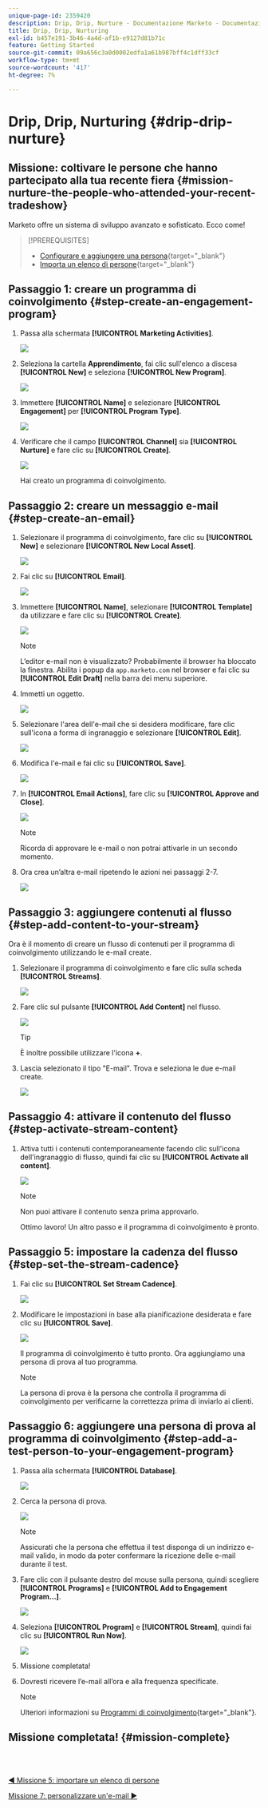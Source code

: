 ```yaml
---
unique-page-id: 2359420
description: Drip, Drip, Nurture - Documentazione Marketo - Documentazione del prodotto
title: Drip, Drip, Nurturing
exl-id: b457e191-3b46-4a4d-af1b-e9127d81b71c
feature: Getting Started
source-git-commit: 09a656c3a0d0002edfa1a61b987bff4c1dff33cf
workflow-type: tm+mt
source-wordcount: '417'
ht-degree: 7%

---
```


# Drip, Drip, Nurturing {#drip-drip-nurture}

## Missione: coltivare le persone che hanno partecipato alla tua recente fiera {#mission-nurture-the-people-who-attended-your-recent-tradeshow}

Marketo offre un sistema di sviluppo avanzato e sofisticato. Ecco come!

>[!PREREQUISITES]
>
>* [Configurare e aggiungere una persona](/help/marketo/getting-started/quick-wins/get-set-up-and-add-a-person.md){target="_blank"}
>* [Importa un elenco di persone](/help/marketo/getting-started/quick-wins/import-a-list-of-people.md){target="_blank"}

## Passaggio 1: creare un programma di coinvolgimento {#step-create-an-engagement-program}

1. Passa alla schermata **[!UICONTROL Marketing Activities]**.

   ![](assets/drip-drip-nurture-1.png)

1. Seleziona la cartella **Apprendimento**, fai clic sull&#39;elenco a discesa **[!UICONTROL New]** e seleziona **[!UICONTROL New Program]**.

   ![](assets/drip-drip-nurture-2.png)

1. Immettere **[!UICONTROL Name]** e selezionare **[!UICONTROL Engagement]** per **[!UICONTROL Program Type]**.

   ![](assets/drip-drip-nurture-3.png)

1. Verificare che il campo **[!UICONTROL Channel]** sia **[!UICONTROL Nurture]** e fare clic su **[!UICONTROL Create]**.

   ![](assets/drip-drip-nurture-4.png)

   Hai creato un programma di coinvolgimento.

## Passaggio 2: creare un messaggio e-mail {#step-create-an-email}

1. Selezionare il programma di coinvolgimento, fare clic su **[!UICONTROL New]** e selezionare **[!UICONTROL New Local Asset]**.

   ![](assets/drip-drip-nurture-5.png)

1. Fai clic su **[!UICONTROL Email]**.

   ![](assets/drip-drip-nurture-6.png)

1. Immettere **[!UICONTROL Name]**, selezionare **[!UICONTROL Template]** da utilizzare e fare clic su **[!UICONTROL Create]**.

   ![](assets/drip-drip-nurture-7.png)

   >[!NOTE]
   >
   >L’editor e-mail non è visualizzato? Probabilmente il browser ha bloccato la finestra. Abilita i popup da `app.marketo.com` nel browser e fai clic su **[!UICONTROL Edit Draft]** nella barra dei menu superiore.

1. Immetti un oggetto.

   ![](assets/drip-drip-nurture-8.png)

1. Selezionare l&#39;area dell&#39;e-mail che si desidera modificare, fare clic sull&#39;icona a forma di ingranaggio e selezionare **[!UICONTROL Edit]**.

   ![](assets/drip-drip-nurture-9.png)

1. Modifica l&#39;e-mail e fai clic su **[!UICONTROL Save]**.

   ![](assets/drip-drip-nurture-10.png)

1. In **[!UICONTROL Email Actions]**, fare clic su **[!UICONTROL Approve and Close]**.

   ![](assets/drip-drip-nurture-11.png)

   >[!NOTE]
   >
   >Ricorda di approvare le e-mail o non potrai attivarle in un secondo momento.

1. Ora crea un’altra e-mail ripetendo le azioni nei passaggi 2-7.

   ![](assets/drip-drip-nurture-12.png)

## Passaggio 3: aggiungere contenuti al flusso {#step-add-content-to-your-stream}

Ora è il momento di creare un flusso di contenuti per il programma di coinvolgimento utilizzando le e-mail create.

1. Selezionare il programma di coinvolgimento e fare clic sulla scheda **[!UICONTROL Streams]**.

   ![](assets/drip-drip-nurture-13.png)

1. Fare clic sul pulsante **[!UICONTROL Add Content]** nel flusso.

   ![](assets/drip-drip-nurture-14.png)

   >[!TIP]
   >
   >È inoltre possibile utilizzare l&#39;icona **+**.

1. Lascia selezionato il tipo &quot;E-mail&quot;. Trova e seleziona le due e-mail create.

   ![](assets/drip-drip-nurture-15.png)

## Passaggio 4: attivare il contenuto del flusso {#step-activate-stream-content}

1. Attiva tutti i contenuti contemporaneamente facendo clic sull&#39;icona dell&#39;ingranaggio di flusso, quindi fai clic su **[!UICONTROL Activate all content]**.

   ![](assets/drip-drip-nurture-16.png)

   >[!NOTE]
   >
   >Non puoi attivare il contenuto senza prima approvarlo.

   Ottimo lavoro! Un altro passo e il programma di coinvolgimento è pronto.

## Passaggio 5: impostare la cadenza del flusso {#step-set-the-stream-cadence}

1. Fai clic su **[!UICONTROL Set Stream Cadence]**.

   ![](assets/drip-drip-nurture-17.png)

1. Modificare le impostazioni in base alla pianificazione desiderata e fare clic su **[!UICONTROL Save]**.

   ![](assets/drip-drip-nurture-18.png)

   Il programma di coinvolgimento è tutto pronto. Ora aggiungiamo una persona di prova al tuo programma.

   >[!NOTE]
   >
   >La persona di prova è la persona che controlla il programma di coinvolgimento per verificarne la correttezza prima di inviarlo ai clienti.

## Passaggio 6: aggiungere una persona di prova al programma di coinvolgimento {#step-add-a-test-person-to-your-engagement-program}

1. Passa alla schermata **[!UICONTROL Database]**.

   ![](assets/drip-drip-nurture-19.png)

1. Cerca la persona di prova.

   ![](assets/drip-drip-nurture-20.png)

   >[!NOTE]
   >
   >Assicurati che la persona che effettua il test disponga di un indirizzo e-mail valido, in modo da poter confermare la ricezione delle e-mail durante il test.

1. Fare clic con il pulsante destro del mouse sulla persona, quindi scegliere **[!UICONTROL Programs]** e **[!UICONTROL Add to Engagement Program...]**.

   ![](assets/drip-drip-nurture-21.png)

1. Seleziona **[!UICONTROL Program]** e **[!UICONTROL Stream]**, quindi fai clic su **[!UICONTROL Run Now]**.

   ![](assets/drip-drip-nurture-22.png)

1. Missione completata!

1. Dovresti ricevere l’e-mail all’ora e alla frequenza specificate.

   >[!NOTE]
   >
   >Ulteriori informazioni su [Programmi di coinvolgimento](/help/marketo/product-docs/email-marketing/drip-nurturing/creating-an-engagement-program/understanding-engagement-programs.md){target="_blank"}.

## Missione completata! {#mission-complete}

<br> 

[◄ Missione 5: importare un elenco di persone](/help/marketo/getting-started/quick-wins/import-a-list-of-people.md)

[Missione 7: personalizzare un&#39;e-mail ►](/help/marketo/getting-started/quick-wins/personalize-an-email.md)
